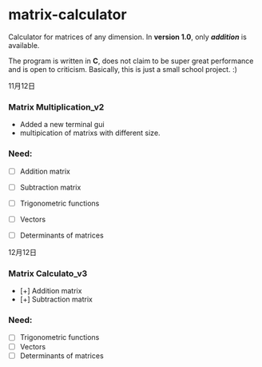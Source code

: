 # matrix-calculator

<p>Calculator for matrices of any dimension.
  In <b>version 1.0</b>, only <i><b>addition</b></i> is available.

  The program is written in <b>C</b>, does not claim to be super great performance and is open to criticism. Basically, this is just a small school project. :)</p>
  
11月12日
  ### Matrix Multiplication_v2
- Added a new terminal gui 
- multipication of matrixs with different size.

### Need:
- [ ] Addition matrix
- [ ] Subtraction matrix
- [ ] Trigonometric functions
- [ ] Vectors
- [ ] Determinants of matrices 


12月12日
  ### Matrix Calculato_v3
- [+] Addition matrix
- [+] Subtraction matrix

### Need:
- [ ] Trigonometric functions
- [ ] Vectors
- [ ] Determinants of matrices 
